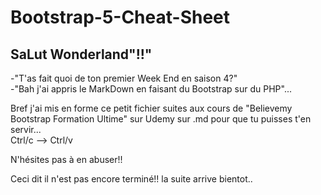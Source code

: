 # Bootstrap-5-Cheat-Sheet

## SaLut Wonderland"!!"  

-"T'as fait quoi de ton premier Week End en saison 4?"  
-"Bah j'ai appris le MarkDown en faisant du Bootstrap sur du PHP"...  

Bref j'ai mis en forme ce petit fichier suites aux cours de "Believemy Bootstrap Formation Ultime" sur Udemy sur .md pour que tu puisses t'en servir...  
Ctrl/c --> Ctrl/v

N'hésites pas à en abuser!!  

Ceci dit il n'est pas encore terminé!! la suite arrive bientot..  





